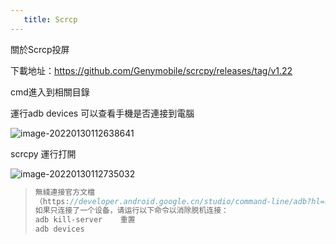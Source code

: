 ```yaml
---
   title: Scrcp
---
```



關於Scrcp投屏

下載地址：https://github.com/Genymobile/scrcpy/releases/tag/v1.22

cmd進入到相關目錄

運行adb  devices   可以查看手機是否連接到電腦

![image-20220130112638641](C:\Users\wyw\AppData\Roaming\Typora\typora-user-images\image-20220130112638641.png)

scrcpy      運行打開

![image-20220130112735032](C:\Users\wyw\AppData\Roaming\Typora\typora-user-images\image-20220130112735032.png)



> ```javascript
> 無綫連接官方文檔
> （https://developer.android.google.cn/studio/command-line/adb?hl=zh_cn#wireless）
> 如果只连接了一个设备，请运行以下命令以消除脱机连接：
> adb kill-server    重置
> adb devices
> ```

